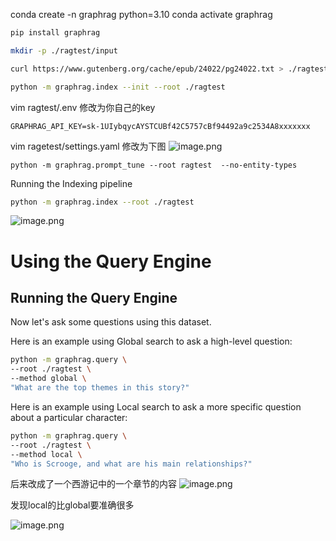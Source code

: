 conda create -n graphrag python=3.10
conda activate graphrag

```bash
pip install graphrag
```

```sh
mkdir -p ./ragtest/input
```

```sh
curl https://www.gutenberg.org/cache/epub/24022/pg24022.txt > ./ragtest/input/book.txt
```

```sh
python -m graphrag.index --init --root ./ragtest
```

vim ragtest/.env
修改为你自己的key
```
GRAPHRAG_API_KEY=sk-1UIybqycAYSTCUBf42C5757cBf94492a9c2534A8xxxxxxx
```
vim ragetest/settings.yaml
修改为下图
![image.png](https://gitee.com/hxc8/images9/raw/master/img/202409071846323.png)


```
python -m graphrag.prompt_tune --root ragtest  --no-entity-types
```

Running the Indexing pipeline
```sh
python -m graphrag.index --root ./ragtest
```

![image.png](https://gitee.com/hxc8/images9/raw/master/img/202409071848902.png)


# Using the Query Engine

## Running the Query Engine

Now let's ask some questions using this dataset.

Here is an example using Global search to ask a high-level question:

```sh
python -m graphrag.query \
--root ./ragtest \
--method global \
"What are the top themes in this story?"
```

Here is an example using Local search to ask a more specific question about a particular character:

```sh
python -m graphrag.query \
--root ./ragtest \
--method local \
"Who is Scrooge, and what are his main relationships?"
```


后来改成了一个西游记中的一个章节的内容
![image.png](https://gitee.com/hxc8/images9/raw/master/img/202409071906663.png)

发现local的比global要准确很多

![image.png](https://gitee.com/hxc8/images9/raw/master/img/202409071908744.png)

